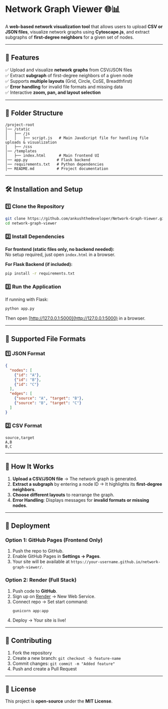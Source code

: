 # **Network Graph Viewer** 🌐📊  

A **web-based network visualization tool** that allows users to upload **CSV or JSON files**, visualize network graphs using **Cytoscape.js**, and extract subgraphs of **first-degree neighbors** for a given set of nodes.

---

## **🔧 Features**
✅ Upload and visualize **network graphs** from CSV/JSON files  
✅ Extract **subgraph** of first-degree neighbors of a given node  
✅ Supports **multiple layouts** (Grid, Circle, CoSE, Breadthfirst)  
✅ **Error handling** for invalid file formats and missing data  
✅ Interactive **zoom, pan, and layout selection**  

---

## **📂 Folder Structure**
```
/project-root
│── /static
│   ├── /js
│   │   ├── script.js   # Main JavaScript file for handling file uploads & visualization
│   ├── /css
│── /templates
│   ├── index.html      # Main frontend UI
│── app.py             # Flask backend 
│── requirements.txt   # Python dependencies
│── README.md          # Project documentation
```

---

## **🛠️ Installation and Setup**  

### **1️⃣ Clone the Repository**
```bash
git clone https://github.com/ankushthedeveloper/Network-Graph-Viewer.git
cd network-graph-viewer
```

### **2️⃣ Install Dependencies**  
**For frontend (static files only, no backend needed):**  
No setup required, just open `index.html` in a browser.

**For Flask Backend (if included):**  
```bash
pip install -r requirements.txt
```

### **3️⃣ Run the Application**  
If running with Flask:  
```bash
python app.py
```
Then open [http://127.0.0.1:5000](http://127.0.0.1:5000) in a browser.

---

## **📁 Supported File Formats**  
### **1️⃣ JSON Format**
```json
{
  "nodes": [
    {"id": "A"},
    {"id": "B"},
    {"id": "C"}
  ],
  "edges": [
    {"source": "A", "target": "B"},
    {"source": "B", "target": "C"}
  ]
}
```

### **2️⃣ CSV Format**
```
source,target
A,B
B,C
```

---

## **🚀 How It Works**
1. **Upload a CSV/JSON file** → The network graph is generated.
2. **Extract a subgraph** by entering a node ID → It highlights its **first-degree neighbors**.
3. **Choose different layouts** to rearrange the graph.
4. **Error Handling**: Displays messages for **invalid formats or missing nodes**.

---

## **🎯 Deployment**
### **Option 1: GitHub Pages (Frontend Only)**
1. Push the repo to GitHub.
2. Enable GitHub Pages in **Settings → Pages**.
3. Your site will be available at `https://your-username.github.io/network-graph-viewer/`.

### **Option 2: Render (Full Stack)**
1. Push code to **GitHub**.
2. Sign up on [Render](https://render.com) → New Web Service.
3. Connect repo → Set start command:  
   ```
   gunicorn app:app
   ```
4. Deploy → Your site is live!

---

## **🙌 Contributing**
1. Fork the repository  
2. Create a new branch: `git checkout -b feature-name`  
3. Commit changes: `git commit -m "Added feature"`  
4. Push and create a Pull Request  

---

## **📜 License**
This project is **open-source** under the **MIT License**.

